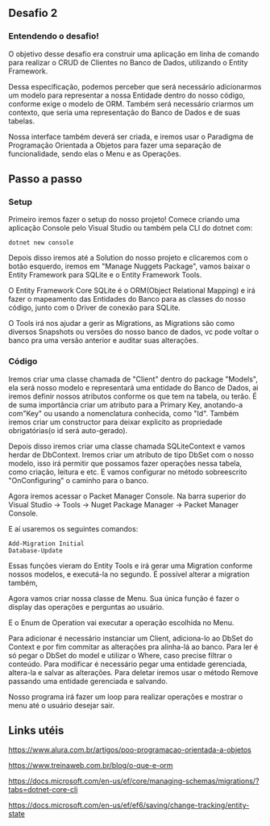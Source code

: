 ## Desafio 2

### Entendendo o desafio!

O objetivo desse desafio era construir uma aplicação em linha de comando para realizar o CRUD de Clientes no Banco de Dados, utilizando o Entity Framework.

Dessa especificação, podemos perceber que será necessário adicionarmos um modelo para representar a nossa Entidade dentro do nosso código, conforme exige o modelo de ORM. 
Também será necessário criarmos um contexto, que seria uma representação do Banco de Dados e de suas tabelas.

Nossa interface também deverá ser criada, e iremos usar o Paradigma de Programação Orientada a Objetos para fazer uma separação de funcionalidade, sendo elas o Menu e as Operações.


## Passo a passo
### Setup

Primeiro iremos fazer o setup do nosso projeto! Comece criando uma aplicação Console pelo Visual Studio ou também pela CLI do dotnet com:

    dotnet new console

Depois disso iremos até a Solution do nosso projeto e clicaremos com o botão esquerdo, iremos em "Manage Nuggets Package", vamos baixar o Entity Framework para SQLite e o Entity Framework Tools. 

O Entity Framework Core SQLite é o ORM(Object Relational Mapping) e irá fazer o mapeamento das Entidades do Banco para as classes do nosso código, junto com o Driver de conexão para SQLite.

O Tools irá nos ajudar a gerir as Migrations, as Migrations são como diversos Snapshots ou versões do nosso banco de dados, vc pode voltar o banco pra uma versão anterior e auditar suas alterações.

### Código

Iremos criar uma classe chamada de "Client" dentro do package "Models", ela será nosso modelo e representará uma entidade do Banco de Dados, ai iremos definir nossos atributos conforme os que tem na tabela, ou terão. É de suma importância criar um atributo para a Primary Key, anotando-a com"Key" ou usando a nomenclatura conhecida, como "Id". Também iremos criar um constructor para deixar explicito as propriedade obrigatórias(o id será auto-gerado).

Depois disso iremos criar uma classe chamada SQLiteContext e vamos herdar de DbContext. Iremos criar um atributo de tipo DbSet com o nosso modelo, isso irá permitir que possamos fazer operações nessa tabela, como criação, leitura e etc. E vamos configurar no método sobreescrito "OnConfiguring" o caminho para o banco.

Agora iremos acessar o Packet Manager Console. Na barra superior do Visual Studio -> Tools -> Nuget Package Manager -> Packet Manager Console.

E aí usaremos os seguintes comandos:

    Add-Migration Initial
    Database-Update

Essas funções vieram do Entity Tools e irá gerar uma Migration conforme nossos modelos, e executá-la no segundo. É possível alterar a migration também,

Agora vamos criar nossa classe de Menu. Sua única função é fazer o display das operações e perguntas ao usuário.

E o Enum de Operation vai executar a operação escolhida no Menu.

Para adicionar é necessário instanciar um Client, adiciona-lo ao DbSet do Context e por fim commitar as alterações pra alinha-lá ao banco.
Para ler é só pegar o DbSet do model e utilizar o Where, caso precise filtrar o conteúdo.
Para modificar é necessário pegar uma entidade gerenciada, altera-la e salvar as alterações.
Para deletar iremos usar o método Remove passando uma entidade gerenciada e salvando.

Nosso programa irá fazer um loop para realizar operações e mostrar o menu até o usuário desejar sair.

## Links utéis

https://www.alura.com.br/artigos/poo-programacao-orientada-a-objetos

https://www.treinaweb.com.br/blog/o-que-e-orm

https://docs.microsoft.com/en-us/ef/core/managing-schemas/migrations/?tabs=dotnet-core-cli

https://docs.microsoft.com/en-us/ef/ef6/saving/change-tracking/entity-state